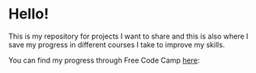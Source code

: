 # Hello!
This is my repository for projects I want to share and this is also where I save my progress in different courses I take to improve my skills. 

You can find my progress through Free Code Camp [here](free-code-camp.md): 